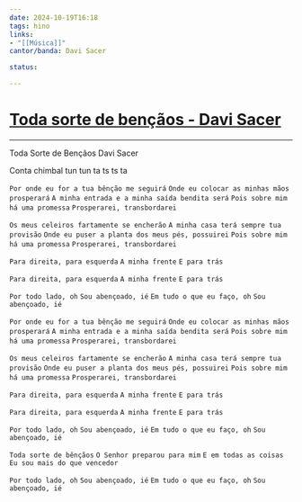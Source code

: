 ```yaml
---
date: 2024-10-19T16:18
tags: hino
links: 
- "[[Música]]"
cantor/banda: Davi Sacer

status: 

---
```

# [Toda sorte de bençãos - Davi Sacer](https://youtu.be/zCcnYP3o1rg?si=hUtvFrGYaP3oIRiS)
---

Toda Sorte de Bençãos
Davi Sacer

Conta chimbal
tun tun ta ts ts ta

`Por onde eu for a tua bênção me seguirá`
`Onde eu colocar as minhas mãos prosperará`
`A minha entrada e a minha saída bendita será`
`Pois sobre mim há uma promessa`
`Prosperarei, transbordarei`

`Os meus celeiros fartamente se encherão`
`A minha casa terá sempre tua provisão`
`Onde eu puser a planta dos meus pés, possuirei`
`Pois sobre mim há uma promessa`
`Prosperarei, transbordarei`

`Para direita, para esquerda`
`A minha frente`
`E para trás`

`Para direita, para esquerda`
`A minha frente`
`E para trás`

`Por todo lado, oh`
`Sou abençoado, ié`
`Em tudo o que eu faço, oh`
`Sou abençoado, ié`

`Por onde eu for a tua bênção me seguirá`
`Onde eu colocar as minhas mãos prosperará`
`A minha entrada e a minha saída bendita será`
`Pois sobre mim há uma promessa`
`Prosperarei, transbordarei`

`Os meus celeiros fartamente se encherão`
`A minha casa terá sempre tua provisão`
`Onde eu puser a planta dos meus pés, possuirei`
`Pois sobre mim há uma promessa`
`Prosperarei, transbordarei`

`Para direita, para esquerda`
`A minha frente`
`E para trás`

`Para direita, para esquerda`
`A minha frente`
`E para trás`

`Por todo lado, oh`
`Sou abençoado, ié`
`Em tudo o que eu faço, oh`
`Sou abençoado, ié`

`Toda sorte de bênçãos`
`O Senhor preparou para mim`
`E em todas as coisas`
`Eu sou mais do que vencedor`

`Por todo lado, oh`
`Sou abençoado, ié`
`Em tudo o que eu faço, oh`
`Sou abençoado, ié`